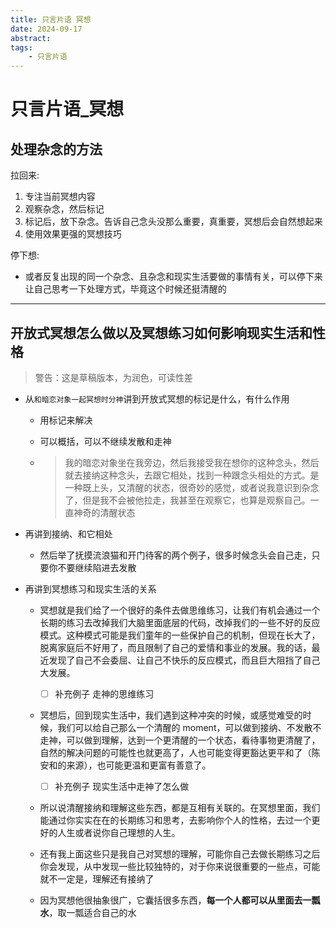 ```yaml
---
title: 只言片语 冥想
date: 2024-09-17
abstract:
tags:
    - 只言片语
---
```


# 只言片语\_冥想

## 处理杂念的方法

拉回来:

1. 专注当前冥想内容
2. 观察杂念，然后标记
3. 标记后，放下杂念。告诉自己念头没那么重要，真重要，冥想后会自然想起来
4. 使用效果更强的冥想技巧

停下想:

-   或者反复出现的同一个杂念、且杂念和现实生活要做的事情有关，可以停下来让自己思考一下处理方式，毕竟这个时候还挺清醒的

---

## 开放式冥想怎么做以及冥想练习如何影响现实生活和性格

> 警告：这是草稿版本，为润色，可读性差

-   从`和暗恋对象一起冥想时分神`讲到开放式冥想的标记是什么，有什么作用

    -   用标记来解决
    -   可以概括，可以不继续发散和走神

    -   > 我的暗恋对象坐在我旁边，然后我接受我在想你的这种念头，然后就去接纳这种念头，去跟它相处，找到一种跟念头相处的方式。是一种既上头，又清醒的状态，很奇妙的感觉，或者说我意识到杂念了，但是我不会被他拉走，我甚至在观察它，也算是观察自己。一直神奇的清醒状态

-   再讲到接纳、和它相处

    -   然后举了抚摸流浪猫和开门待客的两个例子，很多时候念头会自己走，只要你不要继续陷进去发散

-   再讲到冥想练习和现实生活的关系

    -   冥想就是我们给了一个很好的条件去做思维练习，让我们有机会通过一个长期的练习去改掉我们大脑里面底层的代码，改掉我们的一些不好的反应模式。这种模式可能是我们童年的一些保护自己的机制，但现在长大了，脱离家庭后不好用了，而且限制了自己的爱情和事业的发展。我的话，最近发现了自己不会委屈、让自己不快乐的反应模式，而且巨大阻挡了自己大发展。

        -   [ ] 补充例子 走神的思维练习

    -   冥想后，回到现实生活中，我们遇到这种冲突的时候，或感觉难受的时候，我们可以给自己那么一个清醒的 moment，可以做到接纳、不发散不走神，可以做到理解，达到一个更清醒的一个状态，看待事物更清醒了，自然的解决问题的可能性也就更高了，人也可能变得更豁达更平和了（陈安和的来源），也可能更温和更富有善意了。

        -   [ ] 补充例子 现实生活中走神了怎么做

    -   所以说清醒接纳和理解这些东西，都是互相有关联的。在冥想里面，我们能通过你实实在在的长期练习和思考，去影响你个人的性格，去过一个更好的人生或者说你自己理想的人生。

    -   还有我上面这些只是我自己对冥想的理解，可能你自己去做长期练习之后你会发现，从中发现一些比较独特的，对于你来说很重要的一些点，可能就不一定是，理解还有接纳了
    -   因为冥想他很抽象很广，它囊括很多东西，**每一个人都可以从里面去一瓢水**，取一瓢适合自己的水
